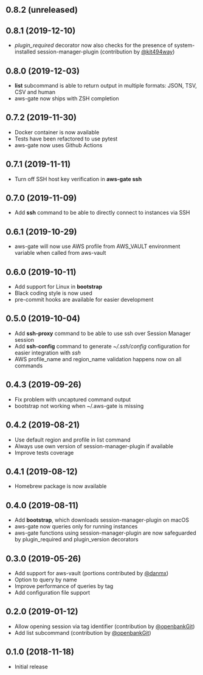 0.8.2 (unreleased)
------------------

0.8.1 (2019-12-10)
------------------

* _plugin\_required_ decorator now also checks for the presence of system-installed session-manager-plugin (contribution by [@kit494way](https://github.com/kit494way))
 
0.8.0 (2019-12-03)
------------------

* **list** subcommand is able to return output in multiple formats: JSON, TSV, CSV and human
* aws-gate now ships with ZSH completion

0.7.2 (2019-11-30)
------------------

* Docker container is now available
* Tests have been refactored to use pytest
* aws-gate now uses Github Actions

0.7.1 (2019-11-11)
------------------

* Turn off SSH host key verification in **aws-gate ssh**

0.7.0 (2019-11-09)
------------------

* Add **ssh** command to be able to directly connect to instances via SSH

0.6.1 (2019-10-29)
------------------

* aws-gate will now use AWS profile from AWS_VAULT environment variable when called from aws-vault

0.6.0 (2019-10-11)
------------------

* Add support for Linux in **bootstrap**
* Black coding style is now used
* pre-commit hooks are available for easier development

0.5.0 (2019-10-04)
------------------

* Add **ssh-proxy** command to be able to use ssh over Session Manager session
* Add **ssh-config** command to generate _~/.ssh/config_ configuration for easier integration with _ssh_
* AWS profile_name and region_name validation happens now on all commands

0.4.3 (2019-09-26)
------------------

* Fix problem with uncaptured command output
* bootstrap not working when ~/.aws-gate is missing

0.4.2 (2019-08-21)
------------------

* Use default region and profile in list command
* Always use own version of session-manager-plugin if available
* Improve tests coverage

0.4.1 (2019-08-12)
------------------

* Homebrew package is now available

0.4.0 (2019-08-11)
------------------

* Add **bootstrap**, which downloads session-manager-plugin on macOS
* aws-gate now queries only for running instances
* aws-gate functions using session-manager-plugin are now safeguarded by plugin_required and plugin_version decorators

0.3.0 (2019-05-26)
------------------

* Add support for aws-vault (portions contributed by [@danmx](https://github.com/danmx))
* Option to query by name
* Improve performance of queries by tag
* Add configuration file support


0.2.0 (2019-01-12)
------------------

* Allow opening session via tag identifier (contribution by [@openbankGit](https://github.com/openbankGit))
* Add list subcommand (contribution by [@openbankGit](https://github.com/openbankGit))

0.1.0 (2018-11-18)
-------------------

* Initial release
